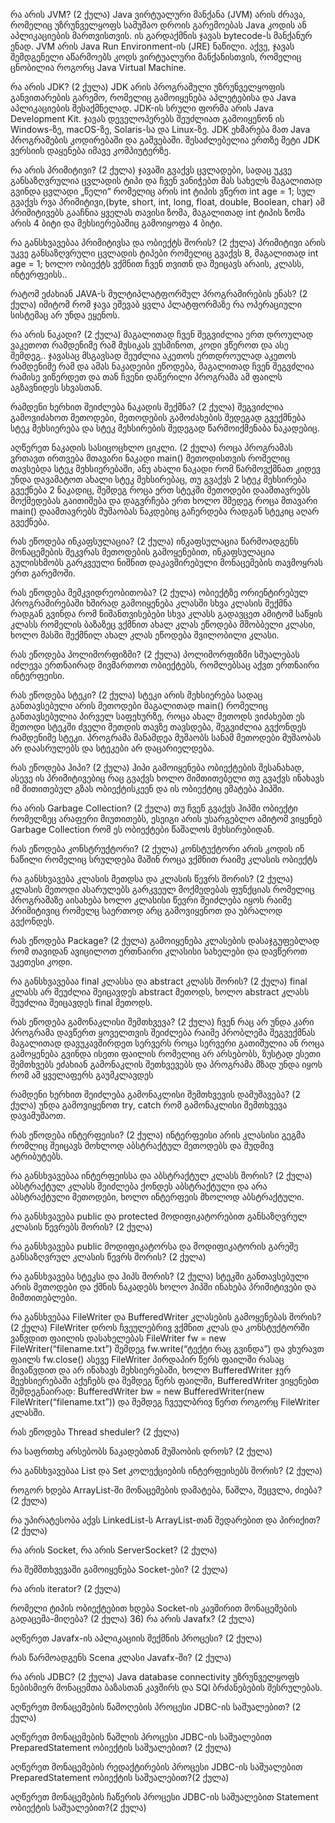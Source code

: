 რა არის JVM?  (2 ქულა)
Java ვირტუალური მანქანა (JVM) არის ძრავა, რომელიც უზრუნველყოფს სამუშაო დროის გარემოებას Java კოდის ან აპლიკაციების მართვისთვის. ის გარდაქმნის ჯავას bytecode-ს მანქანურ ენად. JVM არის Java Run Environment-ის (JRE) ნაწილი. აქვე, ჯავას შემდგენელი აწარმოებს კოდს ვირტუალური მანქანისთვის, რომელიც ცნობილია როგორც Java Virtual Machine.

რა არის JDK? (2 ქულა)
JDK არის პროგრამული უზრუნველყოფის განვითარების გარემო, რომელიც გამოიყენება აპლეტებისა და Java აპლიკაციების შესაქმნელად. JDK-ის სრული ფორმა არის Java Development Kit. ჯავას დეველოპერებს შეუძლიათ გამოიყენონ ის Windows-ზე, macOS-ზე, Solaris-სა და Linux-ზე. JDK ეხმარება მათ Java პროგრამების კოდირებაში და გაშვებაში. შესაძლებელია ერთზე მეტი JDK ვერსიის დაყენება იმავე კომპიუტერზე.

რა არის პრიმიტივი? (2 ქულა)
ჯავაში გვაქვს ცვლადები, სადაც უკვე განსაზღვრულია ცვლადის ტიპი და ჩვენ ვანიჭებთ მას სახელს მაგალითად გვინდა ცვლადი „წელი“ რომელიც არის int ტიპის ვწერთ int age = 1; სულ გვაქვს რვა პრიმიტივი,(byte, short, int, long, float, double, Boolean, char) ამ პრიმიტივებს გააჩნია ყველას თავისი  ზომა, მაგალითად int ტიპის ზომა არის 4 ბიტი და მეხსიერებაშიც გამოიყოფა 4 ბიტი.

რა განსხვავებაა პრიმიტივსა და ობიექტს შორის? (2 ქულა)
პრიმიტივი არის უკვე განსაზღვრული ცვლადის ტიპები რომელიც გვაქვს 8, მაგალითად int age = 1; ხოლო ობიექტს ვქმნით ჩვენ თვითნ და შეიცავს არაის, კლასს, ინტერფეისს..

რატომ ეძახიან JAVA-ს მულტიპლატფორმულ პროგრამირების ენას? (2 ქულა)
იმიტომ რომ ჯავა ეშევაბ ყვლა პლატფორმაზე რა ოპერაციული სისტემაც არ უნდა ეყენოს.


რა არის ნაკადი? (2 ქულა)
მაგალითად ჩვენ შეგვიძლია ერთ დროულად ვაკეთოთ რამდენიმე რამ მუსიკას ვუსმინოთ, კოდი ვწეროთ და ასე შემდეგ.. ჯავასაც მსგავსად შეუძლია აკეთოს ერთდროულად აკეთოს რამდენიმე რამ და ამას ნაკადეიბი ეწოდება, მაგალითად ჩვენ შეგვძლია რამისე ვიწერდეთ და თან ჩვენი დაწერილი პროგრამა ამ ფაილს აგზავნიდეს სხვასთან.

რამდენი ხერხით შეიძლება ნაკადის შექმნა? (2 ქულა)
შეგვიძლია გამოვიძახოთ მეთოდები, მეთოდების გამოძახების შედეგად გვექმნება სტეკ მეხსიერება და სტეკ მეხსირების შედეგად წარმოიქმენაბა ნაკადებიც.

აღწერეთ ნაკადის სასიცოცხლო ციკლი. (2 ქულა)
როცა პროგრამას ვრთავთ ირთვება მთავარი ნაკადი main() მეთოდისთვის რომელიც თავსებდა სტეკ მეხსიერებაში, ანუ ახალი ნაკადი რომ წარმოვქმნათ კიდევ უნდა დავამატოთ ახალი სტეკ მეხსირებაც, თუ გვაქვს 2 სტეკ მეხსირება გვექნება 2 ნაკადიც, შემდეგ როცა ერთ სტეკში მეთოდები დაამთავრებს მოქმედებას გაითიშება და დაგვრჩება ერთ ხოლო შმედეგ როცა მთავარი main() დაამთავრებს მუშაობას ნაკდებიც გაჩერდება რადგან სტეკიც აღარ გვექნება.

რას ეწოდება ინკაფსულაცია? (2 ქულა)
    ინკაფსულაცია წარმოადგენს მონაცემების შეკვრას მეთოდების გამოყენებით, ინკაფსულაცია გულისხმობს გარკვეული ნიშნით დაკავშირებული მონაცემების თავმოყრას ერთ გარემოში.

რას ეწოდება მემკვიდრეობითობა? (2 ქულა)
ობიექტზე ორიენტირებულ პროგრამირებაში ხშირად გამოიყენება კლასში სხვა კლასის შექმნა რადგან გვინდა რომ ნიშანთვისებები სხვა კლასს გადავცეთ ამიტომ საწყის კლასს რომელის ბაზაზეც ვქმნით ახალ კლას ეწოდება მშობბელი კლასი, ხოლო მასში შექმნილ ახალ კლას ეწოდება შვილობილი კლასი.

რას ეწოდება პოლიმორფიზმი? (2 ქულა)
პოლიმორფიზმი სშუალებას იძლევა ერთნაირად მივმართოთ ობიექტებს, რომლებსაც აქვთ ერთნაირი ინტერფეისი.

რას ეწოდება სტეკი? (2 ქულა)
სტეკი არის მეხსიერება სადაც განთავსებული არის მეთოდები მაგალითად main() რომელიც განთავსებულია პირველ საფეხურზე, როცა ახალ მეთოდს ვიძახებთ ეს მეთოდი სტეკში ძველი მეთდის თავზე თავსდება, შეგვიძლია გვქონდეს რამდენიმე სტეკი. პროგრამა მანამდეა მუშაობს სანამ მეთოდები მუშაობას არ დაასრულებს და სტეკები არ დაცარიელდება.

რას ეწოდება ჰიპი? (2 ქულა)
ჰიპი გამოიყენება ობიექტების შესანახად, ასევე ის პრიმიტივებიც რაც გვაქვს ხოლო მიმთითებელი თუ გვაქვს ინახავს იმ მითითებულ გზას ობიექტისკეენ და ის ობიექტიც ემატება ჰიპში.
 
რა არის Garbage Collection? (2 ქულა)
თუ ჩვენ გვაქვს ჰიპში ობიექტი რომელზეც არაფერი მიუთითებს, ესეიგი არის უსარგებლო ამიტომ ვიყენებ Garbage Collection რომ ეს ობიექტები წაშალოს მეხსირებიდან.

რას ეწოდება კონსტრუქტორი? (2 ქულა)
კონსტუქტორი არის კოდის ინ ნაწილი რომელიც სრულდება მაშინ როცა ვქმნით რაიმე კლასის ობიექტს

რა განსხვავება კლასის მეთდსა და კლასის წევრს შორის? (2 ქულა)
კლასის მეთოდი ასარულებს გარკვეულ მოქმედებას ფუნქციას რომელიც პროგრამაზე აისახება ხოლო კლასისი წევრი შეიძლება იყოს რაიმე პრიმიტივიც რომელც საერთოდ არც გამოვიყენოთ და უბრალოდ გვქონდეს.

რას ეწოდება Package? (2 ქულა)
გამოიყენება კლასების დასაჯგუფებლად რომ თავიდან ავიცილოთ ერთნაირი კლასისი სახელები და დავწეროთ უკეთესი კოდი.

რა განსხვავებაა final კლასსა და abstract კლასს შორის? (2 ქულა)
final კლასს არ შეუძლია შეიცავდეს  abstract მეთოდს, ხოლო abstract კლასს შეუძლია შეიცავდეს final მეთოდს.

რას ეწოდება გამონაკლისი შემთხვევა? (2 ქულა)
ჩვენ რაც არ უნდა კარი პროგრამა დავწერთ ყოველთვის შეიძლება რაიმე პრობლემა შეგვექმნას მაგალითად დავუკავშირდეთ სერვერს როცა სერვერი გათიშულია ან როცა გამოყენება გვინდა ისეთი ფაილის რომელიც არ არსებობს, ზუსტად ესეთი შემთხვებს ეძახიან გამონაკლის შეთხვევებს და პროგრამა მზად უნდა იყოს რომ ამ ყველაფერს გაუმკლავდეს

რამდენი ხერხით შეიძლება გამონაკლისი შემთხვევის დამუშავება? (2 ქულა)
უნდა გამოვიყენოთ try, catch რომ გამონაკლისი შემთხვევა დავამუშაოთ.

რას ეწოდება ინტერფეისი? (2 ქულა)
ინტერფეისი არის კლასისი გეგმა რომლიც შეიცავს მოხლოდ აბსტრაქტულ მეთოდებს და მუდმივ ატრიბუტებს.

რა განსხვავებაა ინტერფეისსა და აბსტრაქტულ კლასს შორის? (2 ქულა)
აბსტრაქტულ კლასს შეიძლება ქონდეს აბსტრაქტული და არა აბსტრაქტული მეთოდები, ხოლო ინტერფეის მხოლოდ აბსტრაქტული.

რა განსხვავება public და protected მოდიფიკატორებით განსაზღვრულ კლასის წევრებს შორის? (2 ქულა)

რა განსხვავება public მოდიფიკატორსა და მოდიფიკატორის გარეშე განსაზღვრულ კლასის წევრს შორის? (2 ქულა)

რა განსხვავება სტეკსა და ჰიპს შორის? (2 ქულა)
სტეკში განთავსებული არის მეთოდები და ქმნის ნაკადებს ხოლო ჰიპში ინახება პრიმიტივები და მიმთითებლები.

რა განსხვებაა FileWriter და BufferedWriter კლასების გამოყენებას შორის? (2 ქულა)
FileWriter დროს ჩვეულებრივ ვქმნით კლას და კონსტუქტორში ვაწვდით ფაილის დასახელებას FileWriter fw = new FileWriter(“filename.txt”) შემდეგ fw.write(“ტექტი რაც გვინდა”) და ვხურავთ ფაილს fw.close() ასევე FileWriter პირდაპირ წერს ფაილში რასაც მივაწვდით და არ ინახავს მეხსიერებაში, ხოლო BufferedWriter ჯერ მეეხსიერებაში აქუჩებს და შემდეგ წერს ფაილში, BufferedWriter ვიყენებთ შემდეგნაირად: BufferedWriter bw = new BufferedWriter(new FileWriter(“filename.txt”)) და შემდეგ ჩვეულბრივ წერთ როგორც FileWriter კლასში.


რას ეწოდება Thread sheduler? (2 ქულა)

რა საფრთხე არსებობს ნაკადებთან მუშაობის დროს? (2 ქულა)

რა განსხვავებაა List და Set კოლექციების ინტერფეისებს შორის? (2 ქულა)

როგორ ხდება ArrayList-ში მონაცემების დამატება, წაშლა, შეცვლა, ძიება? (2 ქულა)

რა უპირატესობა აქვს LinkedList-ს ArrayList-თან შედარებით და პირიქით? (2 ქულა)

რა არის Socket, რა არის ServerSocket? (2 ქულა)

რა შემშთხვევაში გამოიყენება Socket-ები? (2 ქულა)

რა არის iterator? (2 ქულა)

რომელი ტიპის ობიექტებით ხდება Socket-ის კავშირით მონაცემების გადაცემა-მიღება? (2 ქულა) 36) რა არის Javafx? (2 ქულა)

აღწერეთ Javafx-ის აპლიკაციის შექმნის პროცესი? (2 ქულა)

რას წარმოადგენს Scena კლასი Javafx-ში? (2 ქულა)

რა არის JDBC? (2 ქულა)
Java database connectivity უზრუნველყოფს ნებისმიერ მონაცემთა ბაზასთან კავშირს და SQl ბრძანებების შესრულებას.

აღწერეთ მონაცემების წამოღების პროცესი JDBC-ის საშუალებით? (2 ქულა)

აღწერეთ მონაცემების წაშლის პროცესი JDBC-ის საშუალებით PreparedStatement ობიექტის საშუალებით? (2 ქულა)

აღწერეთ მონაცემების რედაქტირების პროცესი JDBC-ის საშუალებით PreparedStatement ობიექტის საშუალებით?(2 ქულა)

აღწერეთ მონაცემების ჩაწერის პროცესი JDBC-ის საშუალებით Statement ობიექტის საშუალებით?(2 ქულა)
